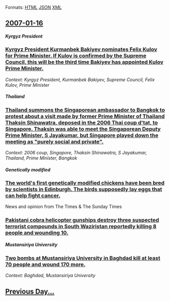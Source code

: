 
Formats: [HTML](2007/01/16/index.html)  [JSON](2007/01/16/index.json)  [XML](2007/01/16/index.xml)  

## [2007-01-16](/news/2007/01/16/index.md)

##### Kyrgyz President
### [ Kyrgyz President Kurmanbek Bakiyev nominates Felix Kulov for Prime Minister. If Kulov is confirmed by the Supreme Council, this will be the third time Bakiyev has appointed Kulov Prime Minister. ](/news/2007/01/16/kyrgyz-president-kurmanbek-bakiyev-nominates-felix-kulov-for-prime-minister-if-kulov-is-confirmed-by-the-supreme-council-this-will-be-the.md)
_Context: Kyrgyz President, Kurmanbek Bakiyev, Supreme Council, Felix Kulov, Prime Minister_

##### Thailand
### [ Thailand summons the Singaporean ambassador to Bangkok to protest about a visit made by former Prime Minister of Thailand Thaksin Shinawatra, deposed in the 2006 Thai coup d'tat, to Singapore. Thaksin was able to meet the Singaporean Deputy Prime Minister, S Jayakumar, but Singapore played down the meeting as "purely social and private". ](/news/2007/01/16/thailand-summons-the-singaporean-ambassador-to-bangkok-to-protest-about-a-visit-made-by-former-prime-minister-of-thailand-thaksin-shinawatr.md)
_Context: 2006 coup, Singapore, Thaksin Shinawatra, S Jayakumar, Thailand, Prime Minister, Bangkok_

##### Genetically modified
### [ The world's first genetically modified chickens have been bred by scientists in Edinburgh. The birds supposedly lay eggs that can help fight cancer. ](/news/2007/01/16/the-world-s-first-genetically-modified-chickens-have-been-bred-by-scientists-in-edinburgh-the-birds-supposedly-lay-eggs-that-can-help-figh.md)
News and opinion from The Times &amp; The Sunday Times

##### 
### [ Pakistani cobra helicopter gunships destroy three suspected terrorist compounds in South Waziristan reportedly killing 8 people and wounding 10. ](/news/2007/01/16/pakistani-cobra-helicopter-gunships-destroy-three-suspected-terrorist-compounds-in-south-waziristan-reportedly-killing-8-people-and-woundin.md)
##### Mustansiriya University
### [ Two bombs at Mustansiriya University in Baghdad kill at least 70 people and wound 170 more. ](/news/2007/01/16/two-bombs-at-mustansiriya-university-in-baghdad-kill-at-least-70-people-and-wound-170-more.md)
_Context: Baghdad, Mustansiriya University_

## [Previous Day...](/news/2007/01/15/index.md)

